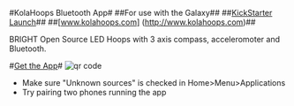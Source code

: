 #KolaHoops Bluetooth App#
##For use with the Galaxy##
##[KickStarter Launch](http://kck.st/RgyQ1X)##
##[www.kolahoops.com] (http://www.kolahoops.com)##

BRIGHT Open Source LED Hoops with 3 axis compass, acceleromoter and Bluetooth.

#[Get the App](http://github.com/mmmaxwwwell/kolahoops-bluetooth/raw/master/kolahoops.apk)#
![qr code](http://github.com/mmmaxwwwell/kolahoops-bluetooth/raw/master/qr.jpg)

* Make sure "Unknown sources" is checked in Home>Menu>Applications
* Try pairing two phones running the app